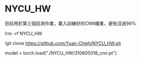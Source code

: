 # NYCU_HW

目前用於第三個前測作業，載入訓練好的CNN權重，避免沒過99%

!rm -rf NYCU_HW

!git clone https://github.com/Yuan-Chieh/NYCU_HW.git

model = torch.load("./NYCU_HW/310605018_cnn.pt")
